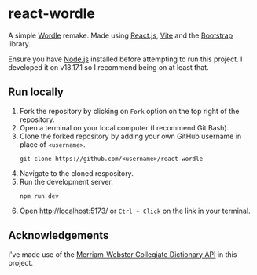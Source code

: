 # react-wordle
A simple [Wordle](https://www.nytimes.com/games/wordle/index.html) remake. Made using [React.js](https://react.dev/), [Vite](https://vitejs.dev/) and the [Bootstrap](https://getbootstrap.com/docs/5.3/getting-started/introduction/) library.

Ensure you have [Node.js](https://nodejs.org/en) installed before attempting to run this project. I developed it on v18.17.1 so I recommend being on at least that.

## Run locally
1. Fork the repository by clicking on `Fork` option on the top right of the repository.
2. Open a terminal on your local computer (I recommend Git Bash).
3. Clone the forked repository by adding your own GitHub username in place of `<username>`.
   ```
   git clone https://github.com/<username>/react-wordle
   ```
4. Navigate to the cloned respository.
5. Run the development server.
   ```
   npm run dev
   ```
6. Open [http://localhost:5173/](http://localhost:5173/) or `Ctrl + Click` on the link in your terminal.

## Acknowledgements
I've made use of the [Merriam-Webster Collegiate Dictionary API](https://www.dictionaryapi.com/products/api-collegiate-dictionary) in this project.
